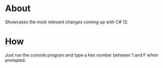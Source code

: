 # About
Showcases the most relevant changes coming up with C# 12.

# How
Just run the console program and type a hex number between 1 and F when prompted.